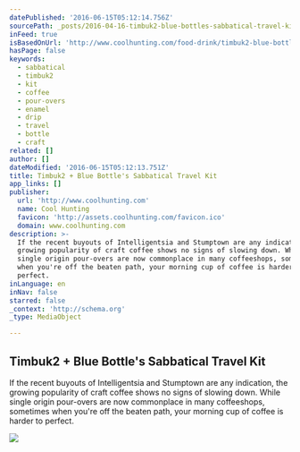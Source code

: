 ```yaml
---
datePublished: '2016-06-15T05:12:14.756Z'
sourcePath: _posts/2016-04-16-timbuk2-blue-bottles-sabbatical-travel-kit.md
inFeed: true
isBasedOnUrl: 'http://www.coolhunting.com/food-drink/timbuk2-blue-bottle-travel-kit-coffee'
hasPage: false
keywords:
  - sabbatical
  - timbuk2
  - kit
  - coffee
  - pour-overs
  - enamel
  - drip
  - travel
  - bottle
  - craft
related: []
author: []
dateModified: '2016-06-15T05:12:13.751Z'
title: Timbuk2 + Blue Bottle's Sabbatical Travel Kit
app_links: []
publisher:
  url: 'http://www.coolhunting.com'
  name: Cool Hunting
  favicon: 'http://assets.coolhunting.com/favicon.ico'
  domain: www.coolhunting.com
description: >-
  If the recent buyouts of Intelligentsia and Stumptown are any indication, the
  growing popularity of craft coffee shows no signs of slowing down. While
  single origin pour-overs are now commonplace in many coffeeshops, sometimes
  when you're off the beaten path, your morning cup of coffee is harder to
  perfect.
inLanguage: en
inNav: false
starred: false
_context: 'http://schema.org'
_type: MediaObject

---
```

<article style=""><h1>Timbuk2 + Blue Bottle's Sabbatical Travel Kit</h1><p>If the recent buyouts of Intelligentsia and Stumptown are any indication, the growing popularity of craft coffee shows no signs of slowing down. While single origin pour-overs are now commonplace in many coffeeshops, sometimes when you're off the beaten path, your morning cup of coffee is harder to perfect.</p><img src="http://assets.coolhunting.com/coolhunting/2015/11/18/large_timbuk2-blue-bottle-thumb.jpg" /></article>